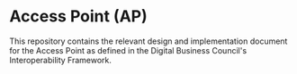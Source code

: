 # Access Point (AP)

This repository contains the relevant design and implementation document for the Access Point as defined in the Digital Business Council's Interoperability Framework.

